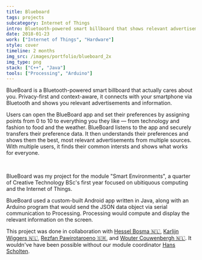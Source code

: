 ```yaml
---
title: Blueboard
tags: projects
subcategory: Internet of Things
intro: Bluetooth-powered smart billboard that shows relevant advertisements and information based on who's passing by it.
date: 2018-01-23
work: ["Internet of Things", "Hardware"]
style: cover
timeline: 2 months
img_src: /images/portfolio/blueboard_2x
img_type: png
stack: ["C++", "Java"]
tools: ["Processing", "Arduino"]
---
```


BlueBoard is a Bluetooth-powered smart billboard that actually cares about you. Privacy-first and context-aware, it connects with your smartphone via Bluetooth and shows you relevant advertisements and information.

<!--more-->

Users can open the BlueBoard app and set their preferences by assigning points from 0 to 10 to everything you they like — from technology and fashion to food and the weather. BlueBoard listens to the app and securely transfers their preference data. It then understands their preferences and shows them the best, most relevant advertisements from multiple sources. With multiple users, it finds their common intersts and shows what works for everyone.

<div class="two-images">
  <img alt="" src="/images/projects/blueboard/1.jpg">
  <img alt="" src="/images/projects/blueboard/2.jpg">
</div>

BlueBoard was my project for the module "Smart Environments", a quarter of Creative Technology BSc's first year focused on ubitiquous computing and the Internet of Things.

BlueBoard used a custom-built Android app written in Java, along with an Arduino program that would send the JSON data object via serial communication to Processing. Processing would compute and display the relevant information on the screen.

<div class="image"><img alt="" src="/images/projects/blueboard/team.png"></div>

<footer>This project was done in collaboration with <a href="https://portfolio.cr.utwente.nl/student/hesselbosma/">Hessel Bosma 🇳🇱</a>, <a href="https://portfolio.cr.utwente.nl/student/kmw/">Karlijn Wiggers 🇳🇱</a>, <a href="https://portfolio.cr.utwente.nl/student/pawirotaroenorzg/">Rezfan Pawirotaroeno 🇸🇷</a>, and <a href="https://portfolio.cr.utwente.nl/student/wcouwenbergh/">Wouter Couwenbergh 🇳🇱</a>. It wouldn've have been possible without our module coordinator <a href="http://wwwhome.ewi.utwente.nl/~scholten/" target="_blank" rel="noopener noreferrer">Hans Scholten</a>.</footer>